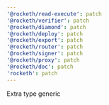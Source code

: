 ```yaml
---
'@rocketh/read-execute': patch
'@rocketh/verifier': patch
'@rocketh/diamond': patch
'@rocketh/deploy': patch
'@rocketh/export': patch
'@rocketh/router': patch
'@rocketh/signer': patch
'@rocketh/proxy': patch
'@rocketh/doc': patch
'rocketh': patch
---
```


Extra type generic
